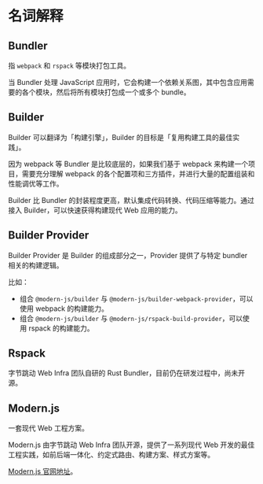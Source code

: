 # 名词解释

## Bundler

指 `webpack` 和 `rspack` 等模块打包工具。

当 Bundler 处理 JavaScript 应用时，它会构建一个依赖关系图，其中包含应用需要的各个模块，然后将所有模块打包成一个或多个 bundle。

## Builder

Builder 可以翻译为「构建引擎」，Builder 的目标是「复用构建工具的最佳实践」。

因为 webpack 等 Bundler 是比较底层的，如果我们基于 webpack 来构建一个项目，需要充分理解 webpack 的各个配置项和三方插件，并进行大量的配置组装和性能调优等工作。

Builder 比 Bundler 的封装程度更高，默认集成代码转换、代码压缩等能力。通过接入 Builder，可以快速获得构建现代 Web 应用的能力。

## Builder Provider

Builder Provider 是 Builder 的组成部分之一，Provider 提供了与特定 bundler 相关的构建逻辑。

比如：

- 组合 `@modern-js/builder` 与 `@modern-js/builder-webpack-provider`，可以使用 webpack 的构建能力。
- 组合 `@modern-js/builder` 与 `@modern-js/rspack-build-provider`，可以使用 rspack 的构建能力。

## Rspack

字节跳动 Web Infra 团队自研的 Rust Bundler，目前仍在研发过程中，尚未开源。

## Modern.js

一套现代 Web 工程方案。

Modern.js 由字节跳动 Web Infra 团队开源，提供了一系列现代 Web 开发的最佳工程实践，如前后端一体化、约定式路由、构建方案、样式方案等。

[Modern.js 官网地址](https://modernjs.dev/)。
